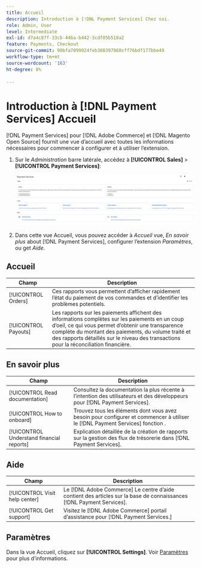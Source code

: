 ```yaml
---
title: Accueil
description: Introduction à [!DNL Payment Services] Chez soi.
role: Admin, User
level: Intermediate
exl-id: d7a4c87f-33cb-446a-b442-3cdf05b518a2
feature: Payments, Checkout
source-git-commit: 90bfa7099924feb308397960cff76bdf177bbe49
workflow-type: tm+mt
source-wordcount: '163'
ht-degree: 0%

---
```


# Introduction à [!DNL Payment Services] Accueil

[!DNL Payment Services] pour [!DNL Adobe Commerce] et [!DNL Magento Open Source] fournit une vue d’accueil avec toutes les informations nécessaires pour commencer à configurer et à utiliser l’extension.

1. Sur le _Administration_ barre latérale, accédez à **[!UICONTROL Sales]** > **[!UICONTROL Payment Services]**:

   ![Vue d’accueil](assets/home-view.png)

1. Dans cette vue Accueil, vous pouvez accéder à _Accueil_ vue, _En savoir plus_ about [!DNL Payment Services], configurer l’extension _Paramètres_, ou get _Aide_.

## Accueil

| Champ | Description |
|---|---|
| [!UICONTROL Orders] | Ces rapports vous permettent d’afficher rapidement l’état du paiement de vos commandes et d’identifier les problèmes potentiels. |
| [!UICONTROL Payouts] | Les rapports sur les paiements affichent des informations complètes sur les paiements en un coup d’oeil, ce qui vous permet d’obtenir une transparence complète du montant des paiements, du volume traité et des rapports détaillés sur le niveau des transactions pour la réconciliation financière. |

## En savoir plus

| Champ | Description |
|---|---|
| [!UICONTROL Read documentation] | Consultez la documentation la plus récente à l’intention des utilisateurs et des développeurs pour [!DNL Payment Services]. |
| [!UICONTROL How to onboard] | Trouvez tous les éléments dont vous avez besoin pour configurer et commencer à utiliser le [!DNL Payment Services] fonction . |
| [!UICONTROL Understand financial reports] | Explication détaillée de la création de rapports sur la gestion des flux de trésorerie dans [!DNL Payment Services]. |

## Aide

| Champ | Description |
|---|---|
| [!UICONTROL Visit help center] | Le [!DNL Adobe Commerce] Le centre d’aide contient des articles sur la base de connaissances [!DNL Payment Services]. |
| [!UICONTROL Get support] | Visitez le [!DNL Adobe Commerce] portail d’assistance pour [!DNL Payment Services.] |

## Paramètres

Dans la vue Accueil, cliquez sur **[!UICONTROL Settings]**. Voir [Paramètres](settings.md) pour plus d’informations.
